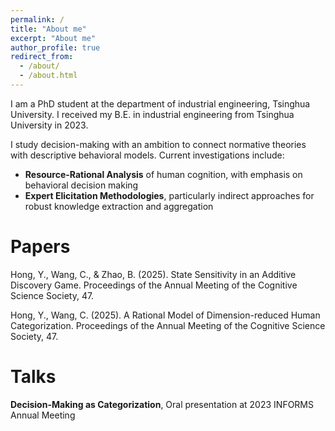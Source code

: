 ```yaml
---
permalink: /
title: "About me"
excerpt: "About me"
author_profile: true
redirect_from: 
  - /about/
  - /about.html
---
```


I am a PhD student at the department of industrial engineering, Tsinghua University. I received my B.E. in industrial engineering from Tsinghua University in 2023.

I study decision-making with an ambition to connect normative theories with descriptive behavioral models. Current investigations include:
- **Resource-Rational Analysis** of human cognition, with emphasis on behavioral decision making
- **Expert Elicitation Methodologies​​**, particularly indirect approaches for robust knowledge extraction and aggregation

# Papers
Hong, Y., Wang, C., & Zhao, B. (2025). State Sensitivity in an Additive Discovery Game. Proceedings of the Annual Meeting of the Cognitive Science Society, 47.

Hong, Y., Wang, C. (2025). A Rational Model of Dimension-reduced Human Categorization. Proceedings of the Annual Meeting of the Cognitive Science Society, 47.

# Talks 
**Decision-Making as Categorization**, Oral presentation at 2023 INFORMS Annual Meeting
